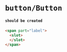 # `button/Button`

#### `should be created`

```html
<span part="label">
  <slot>
  </slot>
</span>

```


